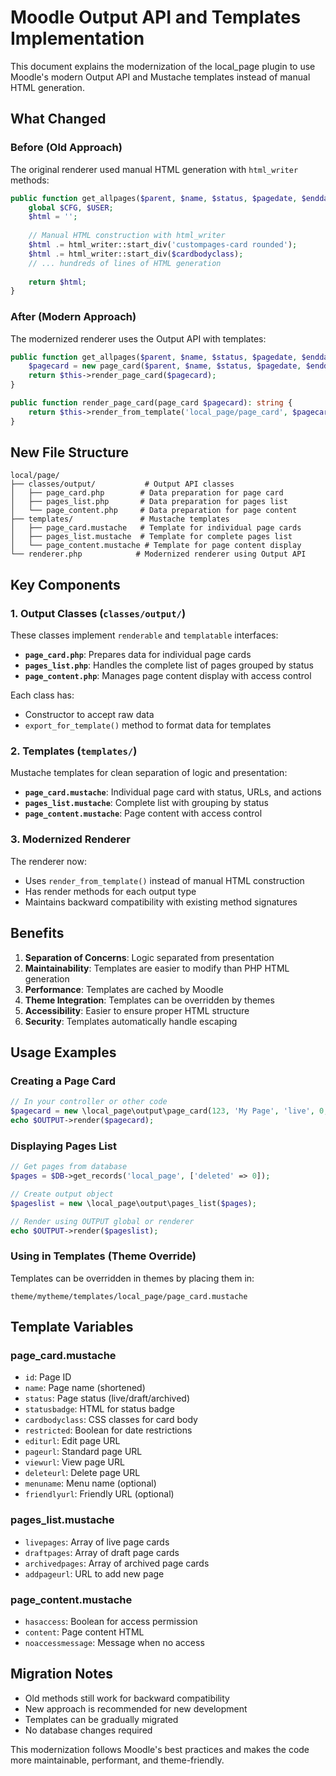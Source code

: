# Moodle Output API and Templates Implementation

This document explains the modernization of the local_page plugin to use Moodle's modern Output API and Mustache templates instead of manual HTML generation.

## What Changed

### Before (Old Approach)
The original renderer used manual HTML generation with `html_writer` methods:

```php
public function get_allpages($parent, $name, $status, $pagedate, $enddate, $menuname = null): string {
    global $CFG, $USER;
    $html = '';
    
    // Manual HTML construction with html_writer
    $html .= html_writer::start_div('custompages-card rounded');
    $html .= html_writer::start_div($cardbodyclass);
    // ... hundreds of lines of HTML generation
    
    return $html;
}
```

### After (Modern Approach)
The modernized renderer uses the Output API with templates:

```php
public function get_allpages($parent, $name, $status, $pagedate, $enddate, $menuname = null): string {
    $pagecard = new page_card($parent, $name, $status, $pagedate, $enddate, $menuname);
    return $this->render_page_card($pagecard);
}

public function render_page_card(page_card $pagecard): string {
    return $this->render_from_template('local_page/page_card', $pagecard->export_for_template($this));
}
```

## New File Structure

```
local/page/
├── classes/output/           # Output API classes
│   ├── page_card.php        # Data preparation for page card
│   ├── pages_list.php       # Data preparation for pages list
│   └── page_content.php     # Data preparation for page content
├── templates/               # Mustache templates
│   ├── page_card.mustache   # Template for individual page cards
│   ├── pages_list.mustache  # Template for complete pages list
│   └── page_content.mustache # Template for page content display
└── renderer.php            # Modernized renderer using Output API
```

## Key Components

### 1. Output Classes (`classes/output/`)

These classes implement `renderable` and `templatable` interfaces:

- **`page_card.php`**: Prepares data for individual page cards
- **`pages_list.php`**: Handles the complete list of pages grouped by status
- **`page_content.php`**: Manages page content display with access control

Each class has:
- Constructor to accept raw data
- `export_for_template()` method to format data for templates

### 2. Templates (`templates/`)

Mustache templates for clean separation of logic and presentation:

- **`page_card.mustache`**: Individual page card with status, URLs, and actions
- **`pages_list.mustache`**: Complete list with grouping by status
- **`page_content.mustache`**: Page content with access control

### 3. Modernized Renderer

The renderer now:
- Uses `render_from_template()` instead of manual HTML construction
- Has render methods for each output type
- Maintains backward compatibility with existing method signatures

## Benefits

1. **Separation of Concerns**: Logic separated from presentation
2. **Maintainability**: Templates are easier to modify than PHP HTML generation
3. **Performance**: Templates are cached by Moodle
4. **Theme Integration**: Templates can be overridden by themes
5. **Accessibility**: Easier to ensure proper HTML structure
6. **Security**: Templates automatically handle escaping

## Usage Examples

### Creating a Page Card
```php
// In your controller or other code
$pagecard = new \local_page\output\page_card(123, 'My Page', 'live', 0, 0, 'my-page');
echo $OUTPUT->render($pagecard);
```

### Displaying Pages List
```php
// Get pages from database
$pages = $DB->get_records('local_page', ['deleted' => 0]);

// Create output object
$pageslist = new \local_page\output\pages_list($pages);

// Render using OUTPUT global or renderer
echo $OUTPUT->render($pageslist);
```

### Using in Templates (Theme Override)
Templates can be overridden in themes by placing them in:
```
theme/mytheme/templates/local_page/page_card.mustache
```

## Template Variables

### page_card.mustache
- `id`: Page ID
- `name`: Page name (shortened)
- `status`: Page status (live/draft/archived)
- `statusbadge`: HTML for status badge
- `cardbodyclass`: CSS classes for card body
- `restricted`: Boolean for date restrictions
- `editurl`: Edit page URL
- `pageurl`: Standard page URL
- `viewurl`: View page URL
- `deleteurl`: Delete page URL
- `menuname`: Menu name (optional)
- `friendlyurl`: Friendly URL (optional)

### pages_list.mustache
- `livepages`: Array of live page cards
- `draftpages`: Array of draft page cards
- `archivedpages`: Array of archived page cards
- `addpageurl`: URL to add new page

### page_content.mustache
- `hasaccess`: Boolean for access permission
- `content`: Page content HTML
- `noaccessmessage`: Message when no access

## Migration Notes

- Old methods still work for backward compatibility
- New approach is recommended for new development
- Templates can be gradually migrated
- No database changes required

This modernization follows Moodle's best practices and makes the code more maintainable, performant, and theme-friendly. 